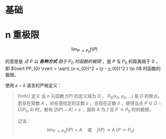 # 基础

# n 重极限

$$
\lim_{ P \to P_{0} } f(P) 
$$

的意思是 *点 $P$ 以 **各种方式** 趋于 $P_{0}$ 时函数的极限* ，是 $P$ 与 $P_{0}$ 的距离趋于 0 ，即 $\lvert PP_{0} \rvert = \sqrt{ (x-x_{0})^2 + (y - y_{0})^2 } \to 0$ 时函数的极限。

使用 $\varepsilon - \delta$ 语言的严格定义：

> [!info] 定义
> 设 $n$ 元函数 $f(P)$ 的定义域为 $D$ ， $P_{0}(x_{0},y_{0},\dots)$ 是 $D$ 的聚点。若存在常数 $A$ ，对任意给定的正数 $\varepsilon$ ，总存在正数 $\delta$ ，使得当点 $P \in D \cap \mathring{U}\left(P_{0},\delta\right)$ 时，都有 $\lvert f(P) - A \rvert < \varepsilon$ ，就称 $A$ 为 $f$ 当 $P \to P_{0}$ 时的极限。
> 
> 记法：
> $$
\lim_{ P \to P_{0} } f(P) = A \quad \text{或} \quad f(P) \to A \ (P \to P_{0})
$$

